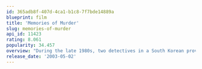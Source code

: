 ```yaml
---
id: 365adb8f-407d-4ca1-b1c8-7f7bde14889a
blueprint: film
title: 'Memories of Murder'
slug: memories-of-murder
api_id: 11423
rating: 8.061
popularity: 34.457
overview: "During the late 1980s, two detectives in a South Korean province attempt to solve the nation's first series of rape-and-murder cases."
release_date: '2003-05-02'
---
```

